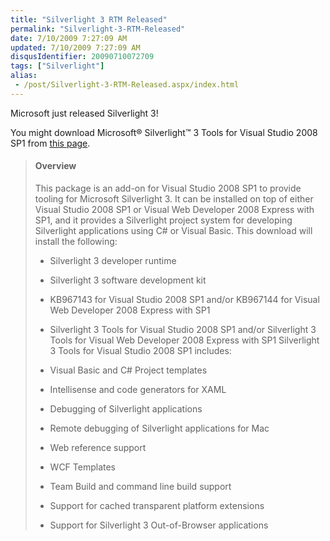 ```yaml
---
title: "Silverlight 3 RTM Released"
permalink: "Silverlight-3-RTM-Released"
date: 7/10/2009 7:27:09 AM
updated: 7/10/2009 7:27:09 AM
disqusIdentifier: 20090710072709
tags: ["Silverlight"]
alias:
 - /post/Silverlight-3-RTM-Released.aspx/index.html
---
```

Microsoft just released Silverlight 3!

You might download Microsoft® Silverlight™ 3 Tools for Visual Studio 2008 SP1 from [this page](http://www.microsoft.com/downloads/details.aspx?familyid=9442b0f2-7465-417a-88f3-5e7b5409e9dd&displaylang=en).
<!-- more -->

> #### Overview
> 
> This package is an add-on for Visual Studio 2008 SP1 to provide tooling for Microsoft Silverlight 3. It can be installed on top of either Visual Studio 2008 SP1 or Visual Web Developer 2008 Express with SP1, and it provides a Silverlight project system for developing Silverlight applications using C# or Visual Basic.
> This download will install the following:
> 
> *   Silverlight 3 developer runtime
> *   Silverlight 3 software development kit
> *   KB967143 for Visual Studio 2008 SP1
> and/or
> KB967144 for Visual Web Developer 2008 Express with SP1
> *   Silverlight 3 Tools for Visual Studio 2008 SP1
> and/or
> Silverlight 3 Tools for Visual Web Developer 2008 Express with SP1
> Silverlight 3 Tools for Visual Studio 2008 SP1 includes:
> 
> *   Visual Basic and C# Project templates
> *   Intellisense and code generators for XAML
> *   Debugging of Silverlight applications
> *   Remote debugging of Silverlight applications for Mac
> *   Web reference support
> *   WCF Templates
> *   Team Build and command line build support
> *   Support for cached transparent platform extensions
> *   Support for Silverlight 3 Out-of-Browser applications
